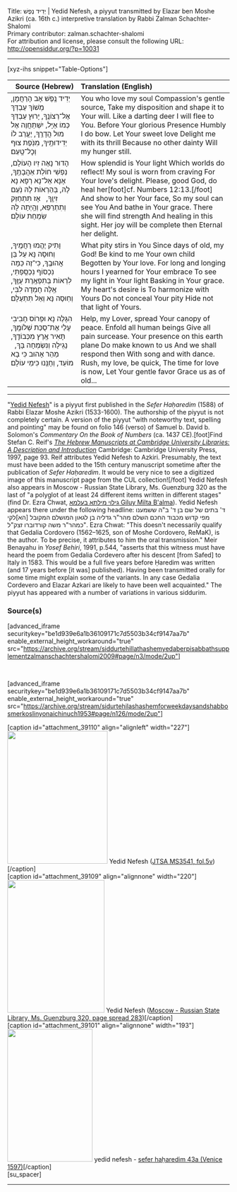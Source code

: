 <html>
<head></head>
<body>
Title: יְדִיד נֶפֶשׁ | Yedid Nefesh, a piyyut transmitted by Elazar ben Moshe Azikri (ca. 16th c.) interpretive translation by Rabbi Zalman Schachter-Shalomi<br />
Primary contributor: zalman.schachter-shalomi<br />
For attribution and license, please consult the following URL: <a href="http://opensiddur.org/?p=10031">http://opensiddur.org/?p=10031</a>
<p />
<hr />

[xyz-ihs snippet="Table-Options"]<table style="margin-left: auto; margin-right: auto;" class="draggable">
<thead><tr><th id="x" style="text-align: right;">Source (Hebrew)</th><th style="text-align: left;">Translation (English)</th></tr></thead>
<tbody>
<tr><td style="vertical-align:top;">
<div class="liturgy" lang="he">
<span class="acrostic">יְ</span>דִיד נֶֽפֶשׁ 
אָב הָרַחֲמָן, 
מְשׁוֹךְ עַבְדְּךְ אֶל־רְצוֹנֶֽךָ,
יָרוּץ עַבְדְּךָ כְּמוֹ אַיָּל, 
יִשְׁתַּחֲוֶה 
אֶל מוּל הֲדָרֶֽךָ,
יֶעֱרַב לוֹ 
יְדִידוּתֶֽיךָ, 
מִנֹּֽפֶת צוּף 
וְכׇל־טָֽעַם׃
</span></div>
</td>
 
<td style="vertical-align:top;">
<div class="english" lang="en">
<span class="acrostic">Y</span>ou who love my soul
Compassion's gentle source,
Take my disposition and shape it to Your will.
Like a darting deer I will flee to You.
Before Your glorious Presence 
Humbly I do bow.
Let Your sweet love
Delight me with its thrill
Because no other dainty
Will my hunger still.
</div>
</td></tr>


<tr><td style="vertical-align:top;">
<div class="liturgy" lang="he">
<span class="acrostic">הָ</span>דוּר נָאֶה זִיו 
הָעוֹלָם, 
נַפְשִׁי חוֹלַת 
אַהֲבָתֶֽךָ,
אָנָּא אֵל־נָא רְפָא נָא לָהּ, 
בְּהַרְאוֹת לָהּ 
נֹֽעַם זִיוֶֽךָ,
&nbsp;
אָז תִּתְחַזֵּק 
וְתִתְרַפֵּא, 
וְהָֽיְתָה לָּהּ 
שִׂמְחַת עוֹלָם׃
</span></div>
</td>
 
<td style="vertical-align:top;">
<div class="english" lang="en">
<span class="acrostic">H</span>ow splendid is Your light
Which worlds do reflect!
My soul is worn from craving
For Your love's delight.
Please, good God, do heal her[foot]cf. Numbers 12:13.[/foot]&nbsp; 
And show to her Your face,
So my soul can see You
And bathe in Your grace.
There she will find strength
And healing in this sight.
Her joy will be complete then
Eternal her delight.
</div>
</td></tr>


<tr><td style="vertical-align:top;">
<div class="liturgy" lang="he">
<span class="acrostic">וָ</span>תִיק יֶהֱמוּ 
רַחֲמֶֽיךָ,  
וְחוּסָה נָּא 
עַל בֵּן אֲהוּבֶֽךָ,
כִּי־זֶה כַּמָּה 
נִכְסוֹף נִכְסַֽפְתִּי, 
לִרְאוֹת בְּתִפְאֶֽרֶת 
עֻזֶּֽךָ,
אֵֽלֶּה חָמְדָה 
לִבִּי,
וְחֽוּסָה נָּא 
וְאַל תִּתְעַלָּם׃
</span></div>
</td>
 
<td style="vertical-align:top;">
<div class="english" lang="en">
<span class="acrostic">W</span>hat pity stirs in You
Since days of old, my God!
Be kind to me Your own child
Begotten by Your love.
For long and longing hours
I yearned for Your embrace
To see my light in Your light
Basking in Your grace.
My heart's desire is
To harmonize with Yours
Do not conceal Your pity
Hide not that light of Yours.
</div>
</td></tr>


<tr><td style="vertical-align:top;">
<div class="liturgy" lang="he">
<span class="acrostic">הִ</span>גָּלֶה נָא וּפְרוֹס חָבִיבִי עָלַי 
אֶת־סֻכַּת שְׁלוֹמֶֽךָ,
&nbsp;
&nbsp;
תָּאִיר אֶֽרֶץ מִכְּבוֹדֶֽךָ, 
&nbsp;
נָגִֽילָה וְנִשְׂמְחָה בָּךְ,
&nbsp;
מַהֵר 
אָהוּב כִּי בָא מוֹעֵד, 
וְחָנֵּֽנוּ 
כִּימֵי עוֹלָם׃
</span></div>
</td>
 
<td style="vertical-align:top;">
<div class="english" lang="en">
<span class="acrostic">H</span>elp, my Lover, spread
Your canopy of peace.
Enfold all human beings
Give all pain surcease.
Your presence on this earth plane
Do make known to us
And we shall respond then
With song and with dance.
Rush, my love, be quick,
The time for love is now,
Let Your gentle favor
Grace us as of old...
</div>
</td></tr>
</tbody></table>

<hr />

"<a href="http://en.wikipedia.org/wiki/Yedid_Nefesh">Yedid Nefesh</a>" is a piyyut first published in the <em>Sefer Haḥaredim</em> (1588) of Rabbi Elazar Moshe Azikri (1533-1600). The authorship of the piyyut is not completely certain. A version of the piyyut "with noteworthy text, spelling and pointing" may be found on folio 146 (verso) of Samuel b. David b. Solomon's <em>Commentary On the Book of Numbers</em> (ca. 1437 CE).[foot]Find Stefan C. Reif's <em><a href="https://books.google.com/books?id=MDuYkcahsq8C&lpg=PP1&pg=PA93#v=onepage&q&f=false">The Hebrew Manuscripts at Cambridge University Libraries: A Description and Introduction</a></em> Cambridge: Cambridge University Press, 1997, page 93. Reif attributes Yedid Nefesh to Azkiri. Presumably, the text must have been added to the 15th century manuscript sometime after the publication of <em>Sefer Haḥaredim</em>. It would be very nice to see a digitized image of this manuscript page from the CUL collection![/foot] Yedid Nefesh also appears in Moscow - Russian State Library, Ms. Guenzburg 320 as the last of "a polyglot of at least 24 different items written in different stages" (find Dr. Ezra Chwat, <a href="http://imhm.blogspot.com/2010/06/who-wrote-yedid-nefesh.html">גילוי מילתא בעלמא Giluy Milta B'alma</a>). Yedid Nefesh appears there under the following headline: <span class="hebrew" lang="he">ד' בתים של שם בן ד' ב"ה ששמענו מפי קדוש מכבוד החכם השלם מהר"ר גדליה בן לגאון המושלם המקובל [הא]לקי כמהר"ר משה קורדוברו זצק"ל"</span>. Ezra Chwat: "This doesn't necessarily qualify that Gedalia Cordovero (1562–1625, son of Moshe Cordovero, ReMaK), is the author. To be precise, it attributes to him the oral transmission." Meir Benayahu in <em>Yosef Behiri</em>, 1991, p.544, "asserts that this witness must have heard the poem from Gedalia Cordevero after his descent [from Safed] to Italy in 1583. This would be a full five years before Ḥaredim was written (and 17 years before [it was] published). Having been transmitted orally for some time might explain some of the variants. In any case Gedalia Cordevero and Elazar Azkari are likely to have been well acquainted." The piyyut has appeared with a number of variations in various siddurim.

<h3>Source(s)</h3>

[advanced_iframe securitykey="be1d939e6a1b36109171c7d5503b34cf9147aa7b" enable_external_height_workaround="true" src="https://archive.org/stream/siddurtehillathashemyedaberpisabbathsupplementzalmanschachtershalomi2009#page/n3/mode/2up"]

&nbsp;

[advanced_iframe securitykey="be1d939e6a1b36109171c7d5503b34cf9147aa7b" enable_external_height_workaround="true" src="https://archive.org/stream/sidurtehilashashemforweekdaysandshabbosmerkoslinyonaichinuch1953#page/n126/mode/2up"]

<span style="float: right;">[caption id="attachment_39110" align="alignleft" width="227"]<a href="https://opensiddur.org/wp-content/uploads/2014/11/Yedid-Nefesh-in-Elazar-Azkiris-undated-notebook-JTSA-MS3541-fol.5v.jpg"><img src="https://opensiddur.org/wp-content/uploads/2014/11/Yedid-Nefesh-in-Elazar-Azkiris-undated-notebook-JTSA-MS3541-fol.5v-227x300.jpg" alt="" width="227" height="300" class="size-medium wp-image-39110" /></a> Yedid Nefesh (<a href="https://digitalcollections.jtsa.edu/islandora/object/jts%3A179290#page/16/mode/1up">JTSA MS3541, fol.5v</a>)[/caption]</span> <span style="float: left;">[caption id="attachment_39109" align="alignnone" width="220"]<a href="https://opensiddur.org/wp-content/uploads/2014/11/Yedid-Nefesh-Moscow-–-Russian-State-Library-Ms.-Guenzburg-320.png"><img src="https://opensiddur.org/wp-content/uploads/2014/11/Yedid-Nefesh-Moscow-–-Russian-State-Library-Ms.-Guenzburg-320-220x300.png" alt="" width="220" height="300" class="size-medium wp-image-39109" /></a> Yedid Nefesh (<a href="https://web.nli.org.il/sites/nli/english/digitallibrary/pages/viewer.aspx?presentorid=MANUSCRIPTS&docid=PNX_MANUSCRIPTS990000874140205171-3#|FL70719642">Moscow - Russian State Library, Ms. Guenzburg 320, page spread 283</a>)[/caption]</span> <span style="float: left;">[caption id="attachment_39101" align="alignnone" width="193"]<a href="https://opensiddur.org/wp-content/uploads/2014/11/yedid-nefesh-sefer-haharedim-43a-Venice-1597.jpg"><img src="https://opensiddur.org/wp-content/uploads/2014/11/yedid-nefesh-sefer-haharedim-43a-Venice-1597-193x300.jpg" alt="" width="193" height="300" class="size-medium wp-image-39101" /></a> yedid nefesh - <a href="https://www.nli.org.il/en/books/NNL_ALEPH001157324/NLI">sefer haḥaredim 43a (Venice 1597)</a>[/caption]</span>[su_spacer]

<hr />

&nbsp;
</body>
</html>